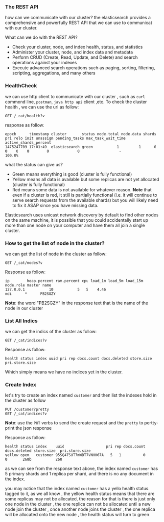 ### The REST API
how can we communicate with our cluster?
the elasticsearch provides a comprehensive and powerfully REST API that we can use to communicat with our cluster.

What can we do with the REST API?
* Check your cluster, node, and index health, status, and statistics
* Administer your cluster, node, and index data and metadata
* Perform CRUD (Create, Read, Update, and Delete) and search operations against your indexes
* Execute advanced search operations such as paging, sorting, filtering, scripting, aggregations, and many others



### HealthCheck
we can use http client to communicate with our cluster , such as `curl` commond line, `postman`, `java http api` client ,etc.
To check the cluster health , we can use the url as follow:
```
GET /_cat/health?v
```
response as follow:
```
epoch      timestamp cluster       status node.total node.data shards pri relo init unassign pending_tasks max_task_wait_time active_shards_percent
1475247709 17:01:49  elasticsearch green           1         1      0   0    0    0        0             0                  -                100.0%
```

what the status can give us?
* Green means everything is good (cluster is fully functional)
* Yellow means all data is available but some replicas are not yet allocated (cluster is fully functional)
* Red means some data is not available for whatever reason. 
<strong>Note</strong> that even if a cluster is red, it still is partially functional (i.e. it will continue to serve search requests from the available shards) but you will likely need to fix it ASAP since you have missing data.

Elasticsearch uses unicast network discovery by default to find other nodes on the same machine, it is possible that you could accidentally start up more than one node on your computer and have them all join a single cluster.

### How to get the list of node in the cluster?
we can get the list of node in the cluster as follow:
```
GET /_cat/nodes?v
```
Response as follow:
```
ip        heap.percent ram.percent cpu load_1m load_5m load_15m node.role master name
127.0.0.1           10           5   5    4.46                        mdi      *      PB2SGZY
```

<strong>Note:</strong> the word "PB2SGZY" in the response text that is the name of the node in our cluster


### List All Indics
we can get the indics of the cluster as follow:
```
GET /_cat/indices?v
```
Response as follow:
```
health status index uuid pri rep docs.count docs.deleted store.size pri.store.size
```
Which simply means we have no indices yet in the cluster.



### Create Index
let's try to create an index named `customer` and then list the indexes hold in the cluster as follow
```
PUT /customer?pretty
GET /_cat/indices?v
```
<strong>Note</strong>: use the `PUT` verbs to send the create request and the `pretty` to pertty-print the json response

Response as follow:
```
health status index    uuid                   pri rep docs.count docs.deleted store.size  pri.store.size
yellow open   customer 95SQ4TSUT7mWBT7VNHH67A   5   1          0            0       260b           260
```
as we can see from the response text above, the index named `customer` has 5 primary shards and 1 replica per shard, and there is no 
any document in the index.

you may notice that the index named `customer` has a yello health status tagged to it, as we all know , the yellow health status means that there are some replicas may not be allocated, the reason for that is there is just only one node in the cluster , the one replica can not be allocated until a new node join the cluster , once another node joins the cluster , the one replica will be allocated  onto the new node , the health status will turn to  green










